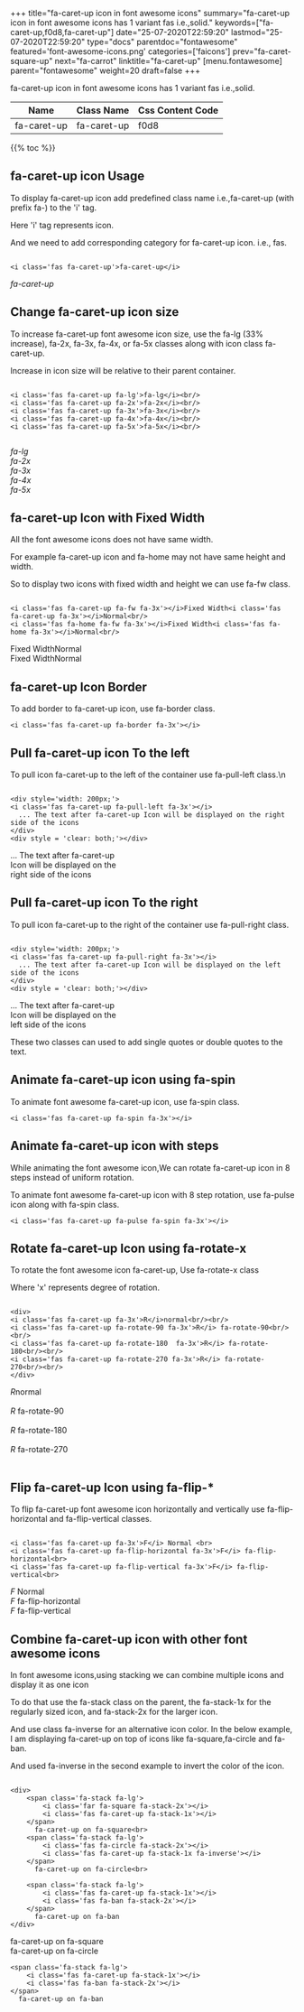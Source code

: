 +++
title="fa-caret-up icon in font awesome icons"
summary="fa-caret-up icon in font awesome icons has 1 variant fas i.e.,solid."
keywords=["fa-caret-up,f0d8,fa-caret-up"]
date="25-07-2020T22:59:20"
lastmod="25-07-2020T22:59:20"
type="docs"
parentdoc="fontawesome"
featured='font-awesome-icons.png'
categories=['faicons']
prev="fa-caret-square-up"
next="fa-carrot"
linktitle="fa-caret-up"
[menu.fontawesome]
parent="fontawesome"
weight=20
draft=false
+++


fa-caret-up icon in font awesome icons has 1 variant fas i.e.,solid.

<div class='table-responsive'><table class='table'><thead><tr><th>Name</th><th>Class Name</th><th>Css Content Code</th></tr></thead><tbody><tr><td>fa-caret-up</td><td>fa-caret-up</td><td>f0d8</td></tr></tbody></table></div>


{{% toc %}}


## fa-caret-up icon Usage

To display fa-caret-up icon add predefined class name i.e.,fa-caret-up (with prefix fa-) to the 'i' tag.

Here 'i' tag represents icon.

And we need to add corresponding category for fa-caret-up icon. i.e., fas.


```

<i class='fas fa-caret-up'>fa-caret-up</i>
```

<i class='fas fa-caret-up'>fa-caret-up</i>




## Change fa-caret-up icon size
To increase fa-caret-up font awesome icon size, use the fa-lg (33% increase), fa-2x, fa-3x, fa-4x, or fa-5x classes along with icon class fa-caret-up.

Increase in icon size will be relative to their parent container. 

```

<i class='fas fa-caret-up fa-lg'>fa-lg</i><br/>
<i class='fas fa-caret-up fa-2x'>fa-2x</i><br/>
<i class='fas fa-caret-up fa-3x'>fa-3x</i><br/>
<i class='fas fa-caret-up fa-4x'>fa-4x</i><br/>
<i class='fas fa-caret-up fa-5x'>fa-5x</i><br/>
            
```

<i class='fas fa-caret-up fa-lg'>fa-lg</i><br/>
<i class='fas fa-caret-up fa-2x'>fa-2x</i><br/>
<i class='fas fa-caret-up fa-3x'>fa-3x</i><br/>
<i class='fas fa-caret-up fa-4x'>fa-4x</i><br/>
<i class='fas fa-caret-up fa-5x'>fa-5x</i><br/>
            



## fa-caret-up Icon with Fixed Width 

All the font awesome icons does not have same width.

For example fa-caret-up icon and fa-home may not have same height and width.

So to display two icons with fixed width and height we can use fa-fw class.


```

<i class='fas fa-caret-up fa-fw fa-3x'></i>Fixed Width<i class='fas fa-caret-up fa-3x'></i>Normal<br/>
<i class='fas fa-home fa-fw fa-3x'></i>Fixed Width<i class='fas fa-home fa-3x'></i>Normal<br/>
```

<i class='fas fa-caret-up fa-fw fa-3x'></i>Fixed Width<i class='fas fa-caret-up fa-3x'></i>Normal<br/>
<i class='fas fa-home fa-fw fa-3x'></i>Fixed Width<i class='fas fa-home fa-3x'></i>Normal<br/>



## fa-caret-up Icon Border 

To add border to fa-caret-up icon, use fa-border class.


```
<i class='fas fa-caret-up fa-border fa-3x'></i>

```
<i class='fas fa-caret-up fa-border fa-3x'></i>





## Pull fa-caret-up icon To the left

To pull icon fa-caret-up to the left of the container use fa-pull-left class.\n

```

<div style='width: 200px;'>
<i class='fas fa-caret-up fa-pull-left fa-3x'></i>
  ... The text after fa-caret-up Icon will be displayed on the right side of the icons
</div>
<div style = 'clear: both;'></div>
```

<div style='width: 200px;'>
<i class='fas fa-caret-up fa-pull-left fa-3x'></i>
  ... The text after fa-caret-up Icon will be displayed on the right side of the icons
</div>
<div style = 'clear: both;'></div>




## Pull fa-caret-up icon To the right
To pull icon fa-caret-up to the right of the container use fa-pull-right class.

```

<div style='width: 200px;'>
<i class='fas fa-caret-up fa-pull-right fa-3x'></i>
  ... The text after fa-caret-up Icon will be displayed on the left side of the icons
</div>
<div style = 'clear: both;'></div>
```

<div style='width: 200px;'>
<i class='fas fa-caret-up fa-pull-right fa-3x'></i>
  ... The text after fa-caret-up Icon will be displayed on the left side of the icons
</div>
<div style = 'clear: both;'></div>

These two classes can used to add single quotes or double quotes to the text.


## Animate fa-caret-up icon using fa-spin
To animate font awesome fa-caret-up icon, use fa-spin class.

```
<i class='fas fa-caret-up fa-spin fa-3x'></i>
```
<i class='fas fa-caret-up fa-spin fa-3x'></i>




## Animate fa-caret-up icon with steps
While animating the font awesome icon,We can rotate fa-caret-up icon in 8 steps instead of uniform rotation.

To animate font awesome fa-caret-up icon with 8 step rotation, use fa-pulse icon along with fa-spin class.


```
<i class='fas fa-caret-up fa-pulse fa-spin fa-3x'></i>

```
<i class='fas fa-caret-up fa-pulse fa-spin fa-3x'></i>





## Rotate fa-caret-up Icon using fa-rotate-x
To rotate the font awesome icon fa-caret-up, Use fa-rotate-x class

Where 'x' represents degree of rotation.


```

<div>
<i class='fas fa-caret-up fa-3x'>R</i>normal<br/><br/>
<i class='fas fa-caret-up fa-rotate-90 fa-3x'>R</i> fa-rotate-90<br/><br/> 
<i class='fas fa-caret-up fa-rotate-180  fa-3x'>R</i> fa-rotate-180<br/><br/> 
<i class='fas fa-caret-up fa-rotate-270 fa-3x'>R</i> fa-rotate-270<br/><br/>
</div>
```

<div>
<i class='fas fa-caret-up fa-3x'>R</i>normal<br/><br/>
<i class='fas fa-caret-up fa-rotate-90 fa-3x'>R</i> fa-rotate-90<br/><br/> 
<i class='fas fa-caret-up fa-rotate-180  fa-3x'>R</i> fa-rotate-180<br/><br/> 
<i class='fas fa-caret-up fa-rotate-270 fa-3x'>R</i> fa-rotate-270<br/><br/>
</div>




## Flip fa-caret-up Icon using fa-flip-*
To flip fa-caret-up font awesome icon horizontally and vertically use fa-flip-horizontal and fa-flip-vertical classes. 

```

<i class='fas fa-caret-up fa-3x'>F</i> Normal <br>
<i class='fas fa-caret-up fa-flip-horizontal fa-3x'>F</i> fa-flip-horizontal<br>
<i class='fas fa-caret-up fa-flip-vertical fa-3x'>F</i> fa-flip-vertical<br>
```

<i class='fas fa-caret-up fa-3x'>F</i> Normal <br>
<i class='fas fa-caret-up fa-flip-horizontal fa-3x'>F</i> fa-flip-horizontal<br>
<i class='fas fa-caret-up fa-flip-vertical fa-3x'>F</i> fa-flip-vertical<br>




## Combine fa-caret-up icon with other font awesome icons
In font awesome icons,using stacking we can combine multiple icons and display it as one icon 

To do that use the fa-stack class on the parent, the fa-stack-1x for the regularly sized icon, and fa-stack-2x for the larger icon.

And use class fa-inverse for an alternative icon color. 
In the below example, I am displaying fa-caret-up on top of icons like fa-square,fa-circle and fa-ban.

And used fa-inverse in the second example to invert the color of the icon.

```

<div>
    <span class='fa-stack fa-lg'>
        <i class='far fa-square fa-stack-2x'></i>
        <i class='fas fa-caret-up fa-stack-1x'></i>
    </span>
      fa-caret-up on fa-square<br>
    <span class='fa-stack fa-lg'>
        <i class='fas fa-circle fa-stack-2x'></i>
        <i class='fas fa-caret-up fa-stack-1x fa-inverse'></i>
    </span>
      fa-caret-up on fa-circle<br>

    <span class='fa-stack fa-lg'>
        <i class='fas fa-caret-up fa-stack-1x'></i>
        <i class='fas fa-ban fa-stack-2x'></i>
    </span>
      fa-caret-up on fa-ban
</div>
```

<div>
    <span class='fa-stack fa-lg'>
        <i class='far fa-square fa-stack-2x'></i>
        <i class='fas fa-caret-up fa-stack-1x'></i>
    </span>
      fa-caret-up on fa-square<br>
    <span class='fa-stack fa-lg'>
        <i class='fas fa-circle fa-stack-2x'></i>
        <i class='fas fa-caret-up fa-stack-1x fa-inverse'></i>
    </span>
      fa-caret-up on fa-circle<br>

    <span class='fa-stack fa-lg'>
        <i class='fas fa-caret-up fa-stack-1x'></i>
        <i class='fas fa-ban fa-stack-2x'></i>
    </span>
      fa-caret-up on fa-ban
</div>






